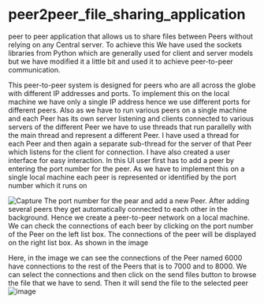 # peer2peer_file_sharing_application
peer to peer application that allows us to share files between Peers without relying on any Central server. To achieve this We have used the sockets libraries from Python which are generally used for client and server models but we have modified it a little bit and used it to achieve peer-to-peer communication.


This peer-to-peer system is designed for peers who are all across the globe with different IP
addresses and ports. To implement this on the local machine we have only a single IP address
hence we use different ports for different peers. Also as we have to run various peers on a
single machine and each Peer has its own server listening and clients connected to various
servers of the different Peer we have to use threads that run parallelly with the main thread and
represent a different Peer.
I have used a thread for each Peer and then again a separate sub-thread for the server of that
Peer which listens for the client for connection. I have also created a user interface for easy
interaction. In this UI user first has to add a peer by entering the port number for the peer. As we
have to implement this on a single local machine each peer is represented or identified by the
port number which it runs on

![Capture](https://github.com/zsameeran/peer2peer_file_sharing_application/assets/53044906/c3a97b13-977d-4e36-a04d-d738e94fb297)
The port number for the pear and add a new Peer. After adding several peers they get
automatically connected to each other in the background. Hence we create a peer-to-peer
network on a local machine.
We can check the connections of each beer by clicking on the port number of the Peer on the
left list box. The connections of the peer will be displayed on the right list box. As shown in the
image

Here, in the image we can see the connections of the Peer named 6000 have connections to
the rest of the Peers that is to 7000 and to 8000.
We can select the connections and then click on the send files button to browse the file that we
have to send. Then it will send the file to the selected peer
![image](https://github.com/zsameeran/peer2peer_file_sharing_application/assets/53044906/8a172121-2eeb-495e-b949-02ebc9d5b771)
